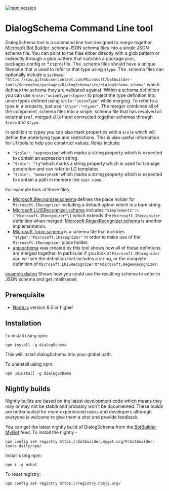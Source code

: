 [![npm version](https://badge.fury.io/js/msbot.svg)](https://badge.fury.io/js/dialogSchema)

# DialogSchema Command Line tool

DialogSchema tool is a command line tool designed to merge together [Microsoft Bot Builder](https://github.com/Microsoft/BotBuilder) .schema JSON schema files into a single JSON schema file. You can point to the files either directly with a glob pattern or indirectly through a glob pattern that matches a package.json, packages.config or *.csproj file.  The .schema files should have a unique filename that is used to refer to that type using `$type`.  The .schema files can optionally include a `$schema: "https://raw.githubusercontent.com/Microsoft/botbuilder-tools/SchemaGen/packages/DialogSchema/src/dialogSchema.schema"` which defines the schema they are validated against.  Within a schema definition you can use `$role:"unionType(<type>)` to project the type definition into union types defined using `$role:"unionType"` while merging.  To refer to a type in a property, just use `"$type":"<type>"`.  The merger combines all of the component .schema files into a single .schema file that has resolved all external `$ref`, merged `allOf` and connected together schemas through `$role` and `$type`. 

In addition to types you can also mark properties with a `$role` which will define the underlying type and restrictions.  This is also useful information for UI tools to help you construct values.  Roles include:
* `"$role": "expression"`which marks a string property which is expected to contain an expression string.
* `"$role": "lg"`which marks a string property which is used for lanuage generation and can refer to LG templates.
* `"$role": "memoryPath"`which marks a string property which is expected to contain a path in memory like `user.name`.

For example look at these files:
* [Microsoft.IRecognizer.schema](test/definitions/Microsoft.IRecognizer.schema) defines the place holder for `Microsoft.IRecognizer` including a default option which is a bare string.    
* [Microsoft.LUISRecognizer.schema](test/implementations/Microsoft.LUISRecognizer.schema) includes `"$implements":\["Microsoft.IRecognizer"\]` which extends the `Microsoft.IRecognizer` definition when merged.  [Microsoft.RegexRecognizer.schema](test/implementations/Microsoft.RegexRecognizer.schema) is another implementation.
* [Microsoft.Topic.schema](test/implementations/Microsoft.Topic.schema) is a schema file that includes `"$type":"Microsoft.IRecognizer"` in order to make use of the `Microsoft.IRecognizer` place holder. 
* [app.schema](test/examples/app.schema) was created by this tool shows how all of these defintions are merged together.  In particular if you look at `Microsoft.IRecognizer` you will see the definition that includes a string, or the complete definition of `Microsoft.LUISRecognizer` or `Microsoft.RegexRecognizer`.

[example.dialog](test/examples/example.dialog) Shows how you could use the resulting schema to enter in JSON schema and get intellisense.

## Prerequisite

- [Node.js](https://nodejs.org/) version 8.5 or higher

## Installation

To install using npm:

```shell
npm install -g dialogSchema
```

This will install dialogSchema into your global path.

To uninstall using npm:

```shell
npm uninstall -g dialogSchema
```
## Nightly builds

Nightly builds are based on the latest development code which means they may or may not be stable and probably won't be documented. These builds are better suited for more experienced users and developers although everyone is welcome to give them a shot and provide feedback.

You can get the latest nightly build of DialogSchema from the [BotBuilder MyGet](https://botbuilder.myget.org/gallery) feed. To install the nightly - 

```shell
npm config set registry https://botbuilder.myget.org/F/botbuilder-tools-daily/npm/
```

Install using npm:
```shell
npm i -g msbot
```

To reset registry:
```shell
npm config set registry https://registry.npmjs.org/
```
